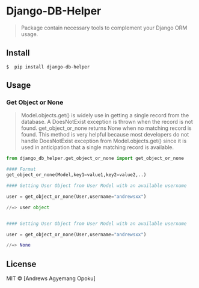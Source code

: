 # Django-DB-Helper

> Package contain necessary tools to complement your Django ORM usage.


## Install

```
$  pip install django-db-helper
```


## Usage

### Get Object or None
> Model.objects.get() is widely use in getting a single record from the database. A DoesNotExist exception is thrown when the record is not found. get_object_or_none returns None when no matching record is found. This method is very helpful because most developers do not handle DoesNotExist exception from Model.objects.get() since it is used in anticipation that a single matching record is available.


```python
from django_db_helper.get_object_or_none import get_object_or_none

#### Format
get_object_or_none(Model,key1=value1,key2=value2,..)

#### Getting User Object from User Model with an available username

user = get_object_or_none(User,username="andrewsxx")

//=> user object


#### Getting User Object from User Model with an available username

user = get_object_or_none(User,username="andrewsxx")

//=> None

```

## License

MIT © [Andrews Agyemang Opoku]
